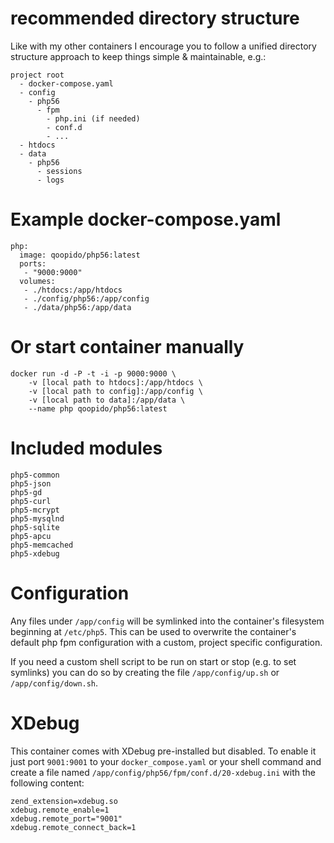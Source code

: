 # recommended directory structure #
Like with my other containers I encourage you to follow a unified directory structure approach to keep things simple & maintainable, e.g.:

```
project root
  - docker-compose.yaml
  - config
    - php56
      - fpm
        - php.ini (if needed)
        - conf.d
        - ...
  - htdocs
  - data
    - php56
      - sessions
      - logs
```

# Example docker-compose.yaml #
```
php:
  image: qoopido/php56:latest
  ports:
   - "9000:9000"
  volumes:
   - ./htdocs:/app/htdocs
   - ./config/php56:/app/config
   - ./data/php56:/app/data
```

# Or start container manually #
```
docker run -d -P -t -i -p 9000:9000 \
	-v [local path to htdocs]:/app/htdocs \
    -v [local path to config]:/app/config \
    -v [local path to data]:/app/data \
	--name php qoopido/php56:latest
```

# Included modules #
```
php5-common
php5-json
php5-gd
php5-curl
php5-mcrypt
php5-mysqlnd
php5-sqlite
php5-apcu
php5-memcached
php5-xdebug
```

# Configuration #
Any files under ```/app/config``` will be symlinked into the container's filesystem beginning at ```/etc/php5```. This can be used to overwrite the container's default php fpm configuration with a custom, project specific configuration.

If you need a custom shell script to be run on start or stop (e.g. to set symlinks) you can do so by creating the file ```/app/config/up.sh``` or ```/app/config/down.sh```.

# XDebug #
This container comes with XDebug pre-installed but disabled. To enable it just port ```9001:9001``` to your ```docker_compose.yaml``` or your shell command and create a file named ```/app/config/php56/fpm/conf.d/20-xdebug.ini``` with the following content:

```
zend_extension=xdebug.so
xdebug.remote_enable=1
xdebug.remote_port="9001"
xdebug.remote_connect_back=1
```